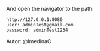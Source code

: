 

And open the navigator to the path:

~~~
http://127.0.0.1:8080
user: adminTest@gmail.com
password: adminTest1234
~~~

Autor: @lmedinaC
